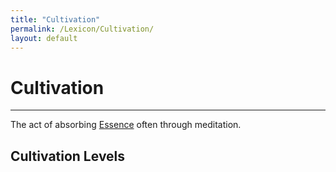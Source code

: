 ```yaml
---
title: "Cultivation"
permalink: /Lexicon/Cultivation/
layout: default
---
```

# Cultivation 
---
The act of absorbing [Essence](_Lexicon/Essence.md) often through meditation.

## Cultivation Levels
